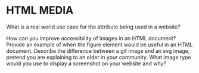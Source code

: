 # HTML MEDIA

What is a real world use case for the <alt> attribute being used in a website?

How can you improve accessibility of images in an HTML document?
Provide an example of when the figure element would be useful in an HTML document.
Describe the difference between a gif image and an svg image, pretend you are explaining to an elder in your community.
What image type would you use to display a screenshot on your website and why?
